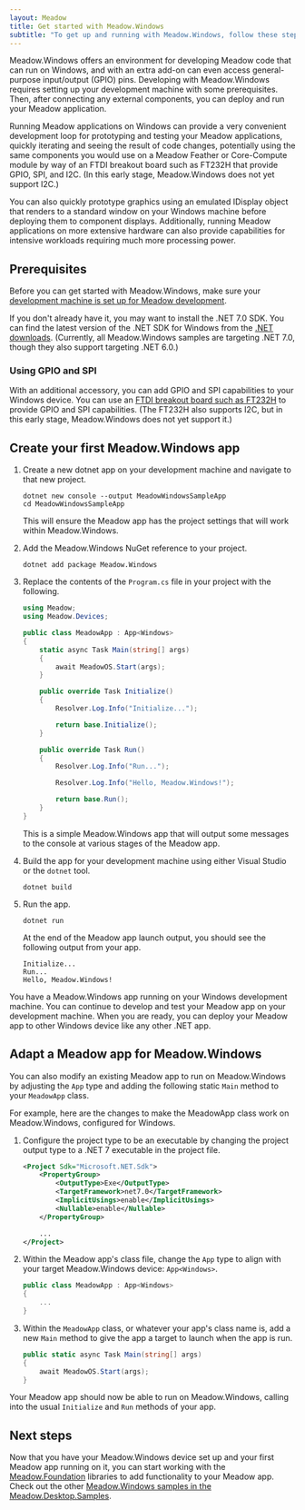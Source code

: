 ```yaml
---
layout: Meadow
title: Get started with Meadow.Windows
subtitle: "To get up and running with Meadow.Windows, follow these steps:"
---
```


Meadow.Windows offers an environment for developing Meadow code that can run on Windows, and with an extra add-on can even access general-purpose input/output (GPIO) pins. Developing with Meadow.Windows requires setting up your development machine with some prerequisites. Then, after connecting any external components, you can deploy and run your Meadow application.

Running Meadow applications on Windows can provide a very convenient development loop for prototyping and testing your Meadow applications, quickly iterating and seeing the result of code changes, potentially using the same components you would use on a Meadow Feather or Core-Compute module by way of an FTDI breakout board such as FT232H that provide GPIO, SPI, and I2C. (In this early stage, Meadow.Windows does not yet support I2C.)

You can also quickly prototype graphics using an emulated IDisplay object that renders to a standard window on your Windows machine before deploying them to component displays. Additionally, running Meadow applications on more extensive hardware can also provide capabilities for intensive workloads requiring much more processing power.

## Prerequisites

Before you can get started with Meadow.Windows, make sure your [development machine is set up for Meadow development](Hello_World/).

If you don't already have it, you may want to install the .NET 7.0 SDK. You can find the latest version of the .NET SDK for Windows from the [.NET downloads](https://dotnet.microsoft.com/download/dotnet/). (Currently, all Meadow.Windows samples are targeting .NET 7.0, though they also support targeting .NET 6.0.)

### Using GPIO and SPI

With an additional accessory, you can add GPIO and SPI capabilities to your Windows device. You can use an [FTDI breakout board such as FT232H](https://www.adafruit.com/product/2264) to provide GPIO and SPI capabilities. (The FT232H also supports I2C, but in this early stage, Meadow.Windows does not yet support it.)

## Create your first Meadow.Windows app

1. Create a new dotnet app on your development machine and navigate to that new project.

    ```command
    dotnet new console --output MeadowWindowsSampleApp
    cd MeadowWindowsSampleApp
    ```

    This will ensure the Meadow app has the project settings that will work within Meadow.Windows.

1. Add the Meadow.Windows NuGet reference to your project.

    ```command
    dotnet add package Meadow.Windows
    ```

1. Replace the contents of the `Program.cs` file in your project with the following.

    ```csharp
    using Meadow;
    using Meadow.Devices;

    public class MeadowApp : App<Windows>
    {
        static async Task Main(string[] args)
        {
            await MeadowOS.Start(args);
        }

        public override Task Initialize()
        {
            Resolver.Log.Info("Initialize...");

            return base.Initialize();
        }

        public override Task Run()
        {
            Resolver.Log.Info("Run...");

            Resolver.Log.Info("Hello, Meadow.Windows!");

            return base.Run();
        }
    }
    ```

    This is a simple Meadow.Windows app that will output some messages to the console at various stages of the Meadow app.

1. Build the app for your development machine using either Visual Studio or the `dotnet` tool.

    ```command
    dotnet build
    ```

1. Run the app.

    ```command
    dotnet run
    ```

    At the end of the Meadow app launch output, you should see the following output from your app.

    ```console
    Initialize...
    Run...
    Hello, Meadow.Windows!
    ```

You have a Meadow.Windows app running on your Windows development machine. You can continue to develop and test your Meadow app on your development machine. When you are ready, you can deploy your Meadow app to other Windows device like any other .NET app.

## Adapt a Meadow app for Meadow.Windows

You can also modify an existing Meadow app to run on Meadow.Windows by adjusting the `App` type and adding the following static `Main` method to your `MeadowApp` class.

For example, here are the changes to make the MeadowApp class work on Meadow.Windows, configured for Windows.

1. Configure the project type to be an executable by changing the project output type to a .NET 7 executable in the project file.

    ```xml
    <Project Sdk="Microsoft.NET.Sdk">
        <PropertyGroup>
            <OutputType>Exe</OutputType>
            <TargetFramework>net7.0</TargetFramework>
            <ImplicitUsings>enable</ImplicitUsings>
            <Nullable>enable</Nullable>
        </PropertyGroup>

        ...
    </Project>
    ```

1.  Within the Meadow app's class file, change the `App` type to align with your target Meadow.Windows device: `App<Windows>`.

    ```csharp
    public class MeadowApp : App<Windows>
    {
        ...
    }
    ```

1. Within the `MeadowApp` class, or whatever your app's class name is, add a new `Main` method to give the app a target to launch when the app is run.

    ```csharp
    public static async Task Main(string[] args)
    {
        await MeadowOS.Start(args);
    }
    ```

Your Meadow app should now be able to run on Meadow.Windows, calling into the usual `Initialize` and `Run` methods of your app.

## Next steps

Now that you have your Meadow.Windows device set up and your first Meadow app running on it, you can start working with the [Meadow.Foundation](../Meadow.Foundation/Getting_Started/) libraries to add functionality to your Meadow app. Check out the other [Meadow.Windows samples in the Meadow.Desktop.Samples](https://github.com/WildernessLabs/Meadow.Desktop.Samples/tree/main/Source/Windows).
